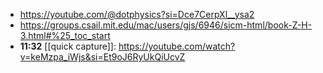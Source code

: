- https://youtube.com/@dotphysics?si=Dce7CerpXl__ysa2
- https://groups.csail.mit.edu/mac/users/gjs/6946/sicm-html/book-Z-H-3.html#%25_toc_start
- **11:32** [[quick capture]]: https://youtube.com/watch?v=keMzpa_iWjs&si=Et9oJ6RyUkQiUcvZ